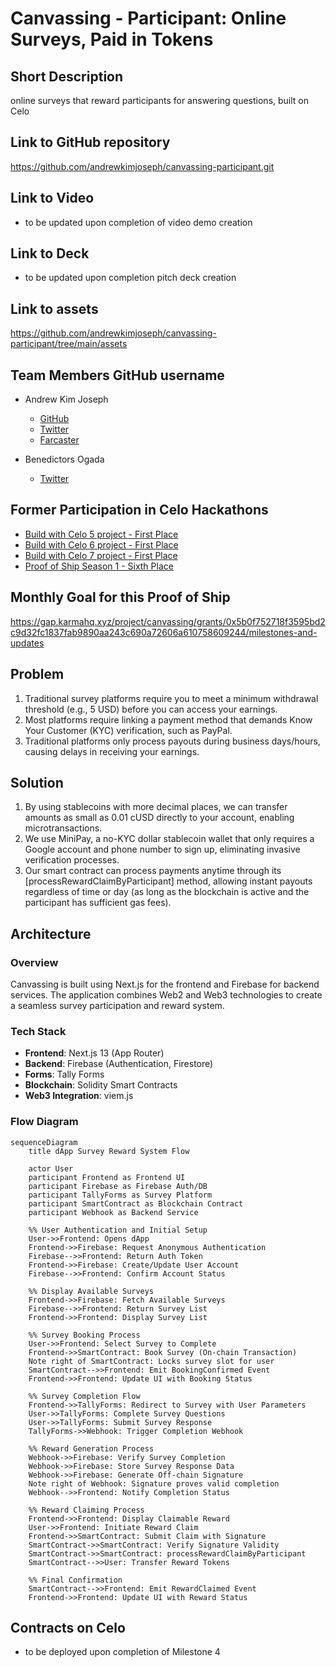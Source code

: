# Canvassing - Participant: Online Surveys, Paid in Tokens

## Short Description

online surveys that reward participants for answering questions, built on Celo

## Link to GitHub repository
https://github.com/andrewkimjoseph/canvassing-participant.git

## Link to Video
- to be updated upon completion of video demo creation

## Link to Deck
- to be updated upon completion pitch deck creation

## Link to assets
https://github.com/andrewkimjoseph/canvassing-participant/tree/main/assets

## Team Members GitHub username

- Andrew Kim Joseph
  - [GitHub](https://github.com/andrewkimjoseph)
  - [Twitter](https://x.com/andrewkimjoseph)
  - [Farcaster](https://warpcast.com/andrewkimjoseph)

- Benedictors Ogada
  - [Twitter](https://x.com/Ben_Diktos)


## Former Participation in Celo Hackathons

- [Build with Celo 5 project - First Place](https://github.com/andrewkimjoseph/pamoja-app-awg) 
- [Build with Celo 6 project - First Place](https://github.com/andrewkimjoseph/stekcit-bwc) 
- [Build with Celo 7 project - First Place](https://github.com/andrewkimjoseph/canvassing) 
- [Proof of Ship Season 1 - Sixth Place](https://github.com/nyfaapp/celo-nyfa-app)


## Monthly Goal for this Proof of Ship

https://gap.karmahq.xyz/project/canvassing/grants/0x5b0f752718f3595bd2c9d32fc1837fab9890aa243c690a72606a610758609244/milestones-and-updates

## Problem

1. Traditional survey platforms require you to meet a minimum withdrawal threshold (e.g., 5 USD) before you can access your earnings.
2. Most platforms require linking a payment method that demands Know Your Customer (KYC) verification, such as PayPal.
3. Traditional platforms only process payouts during business days/hours, causing delays in receiving your earnings.


## Solution

1. By using stablecoins with more decimal places, we can transfer amounts as small as 0.01 cUSD directly to your account, enabling microtransactions.
2. We use MiniPay, a no-KYC dollar stablecoin wallet that only requires a Google account and phone number to sign up, eliminating invasive verification processes.
3. Our smart contract can process payments anytime through its [processRewardClaimByParticipant] method, allowing instant payouts regardless of time or day (as long as the blockchain is active and the participant has sufficient gas fees).


## Architecture

### Overview
Canvassing is built using Next.js for the frontend and Firebase for backend services. The application combines Web2 and Web3 technologies to create a seamless survey participation and reward system.

### Tech Stack
- **Frontend**: Next.js 13 (App Router)
- **Backend**: Firebase (Authentication, Firestore)
- **Forms**: Tally Forms
- **Blockchain**: Solidity Smart Contracts
- **Web3 Integration**: viem.js

### Flow Diagram

```mermaid
sequenceDiagram
    title dApp Survey Reward System Flow
    
    actor User
    participant Frontend as Frontend UI
    participant Firebase as Firebase Auth/DB
    participant TallyForms as Survey Platform
    participant SmartContract as Blockchain Contract
    participant Webhook as Backend Service
    
    %% User Authentication and Initial Setup
    User->>Frontend: Opens dApp
    Frontend->>Firebase: Request Anonymous Authentication
    Firebase-->>Frontend: Return Auth Token
    Frontend->>Firebase: Create/Update User Account
    Firebase-->>Frontend: Confirm Account Status
    
    %% Display Available Surveys
    Frontend->>Firebase: Fetch Available Surveys
    Firebase-->>Frontend: Return Survey List
    Frontend->>Frontend: Display Survey List
    
    %% Survey Booking Process
    User->>Frontend: Select Survey to Complete
    Frontend->>SmartContract: Book Survey (On-chain Transaction)
    Note right of SmartContract: Locks survey slot for user
    SmartContract-->>Frontend: Emit BookingConfirmed Event
    Frontend->>Frontend: Update UI with Booking Status
    
    %% Survey Completion Flow
    Frontend->>TallyForms: Redirect to Survey with User Parameters
    User->>TallyForms: Complete Survey Questions
    User->>TallyForms: Submit Survey Response
    TallyForms->>Webhook: Trigger Completion Webhook
    
    %% Reward Generation Process
    Webhook->>Firebase: Verify Survey Completion
    Webhook->>Firebase: Store Survey Response Data
    Webhook->>Firebase: Generate Off-chain Signature
    Note right of Webhook: Signature proves valid completion
    Webhook-->>Frontend: Notify Completion Status
    
    %% Reward Claiming Process
    Frontend->>Frontend: Display Claimable Reward
    User->>Frontend: Initiate Reward Claim
    Frontend->>SmartContract: Submit Claim with Signature
    SmartContract->>SmartContract: Verify Signature Validity
    SmartContract->>SmartContract: processRewardClaimByParticipant
    SmartContract-->>User: Transfer Reward Tokens
    
    %% Final Confirmation
    SmartContract-->>Frontend: Emit RewardClaimed Event
    Frontend->>Frontend: Update UI with Reward Status
```

## Contracts on Celo

- to be deployed upon completion of Milestone 4
